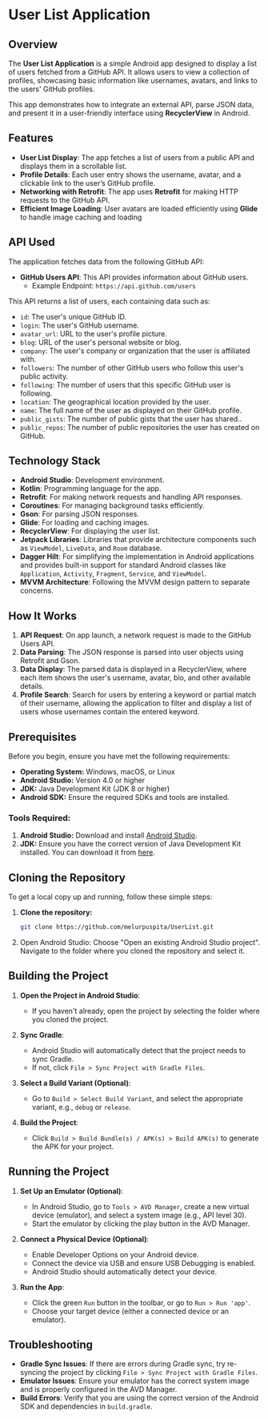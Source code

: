 # User List Application

## Overview

The **User List Application** is a simple Android app designed to display a list of users fetched from a GitHub API. It allows users to view a collection of profiles, showcasing basic information like usernames, avatars, and links to the users' GitHub profiles.

This app demonstrates how to integrate an external API, parse JSON data, and present it in a user-friendly interface using **RecyclerView** in Android.

## Features

- **User List Display**: The app fetches a list of users from a public API and displays them in a scrollable list.
- **Profile Details**: Each user entry shows the username, avatar, and a clickable link to the user’s GitHub profile.
- **Networking with Retrofit**: The app uses **Retrofit** for making HTTP requests to the GitHub API.
- **Efficient Image Loading**: User avatars are loaded efficiently using **Glide** to handle image caching and loading

## API Used

The application fetches data from the following GitHub API:

- **GitHub Users API**: This API provides information about GitHub users.
  - Example Endpoint: `https://api.github.com/users`

This API returns a list of users, each containing data such as:
- `id`: The user's unique GitHub ID.
- `login`: The user's GitHub username.
- `avatar_url`: URL to the user's profile picture.
- `blog`: URL of the user's personal website or blog.
- `company`: The user's company or organization that the user is affiliated with.
- `followers`: The number of other GitHub users who follow this user's public activity.
- `following`: The number of users that this specific GitHub user is following.
- `location`: The geographical location provided by the user.
- `name`: The full name of the user as displayed on their GitHub profile.
- `public_gists`: The number of public gists that the user has shared..
- `public_repos`: The number of public repositories the user has created on GitHub.

## Technology Stack

- **Android Studio**: Development environment.
- **Kotlin**: Programming language for the app.
- **Retrofit**: For making network requests and handling API responses.
- **Coroutines**: For managing background tasks efficiently.
- **Gson**: For parsing JSON responses.
- **Glide**: For loading and caching images.
- **RecyclerView**: For displaying the user list.
- **Jetpack Libraries**: Libraries that provide architecture components such as `ViewModel`, `LiveData`, and `Room` database.
- **Dagger Hilt**: For simplifying the implementation in Android applications and provides built-in support for standard Android classes like `Application`, `Activity`, `Fragment`, `Service`, and `ViewModel`.
- **MVVM Architecture**: Following the MVVM design pattern to separate concerns.

## How It Works

1. **API Request**: On app launch, a network request is made to the GitHub Users API.
2. **Data Parsing**: The JSON response is parsed into user objects using Retrofit and Gson.
3. **Data Display**: The parsed data is displayed in a RecyclerView, where each item shows the user's username, avatar, bio, and other available details.
4. **Profile Search**: Search for users by entering a keyword or partial match of their username, allowing the application to filter and display a list of users whose usernames contain the entered keyword.

## Prerequisites

Before you begin, ensure you have met the following requirements:

- **Operating System:** Windows, macOS, or Linux
- **Android Studio:** Version 4.0 or higher
- **JDK:** Java Development Kit (JDK 8 or higher)
- **Android SDK:** Ensure the required SDKs and tools are installed.

### Tools Required:

1. **Android Studio:** Download and install [Android Studio](https://developer.android.com/studio).
2. **JDK:** Ensure you have the correct version of Java Development Kit installed. You can download it from [here](https://www.oracle.com/java/technologies/javase-downloads.html).

## Cloning the Repository

To get a local copy up and running, follow these simple steps:

1. **Clone the repository:**
   ```bash
   git clone https://github.com/melurpuspita/UserList.git

2. Open Android Studio:
    Choose "Open an existing Android Studio project". Navigate to the folder where you cloned the repository and select it.


## Building the Project

1.  **Open the Project in Android Studio**:
    
    *   If you haven't already, open the project by selecting the folder where you cloned the project.
    
2.  **Sync Gradle**:
    
    *   Android Studio will automatically detect that the project needs to sync Gradle.
    *   If not, click `File > Sync Project with Gradle Files`.
    
3.  **Select a Build Variant (Optional)**:
    
    *   Go to `Build > Select Build Variant`, and select the appropriate variant, e.g., `debug` or `release`.
    
4.  **Build the Project**:
    
    *   Click `Build > Build Bundle(s) / APK(s) > Build APK(s)` to generate the APK for your project.

## Running the Project

1.  **Set Up an Emulator (Optional)**:
    
    *   In Android Studio, go to `Tools > AVD Manager`, create a new virtual device (emulator), and select a system image (e.g., API level 30).
    *   Start the emulator by clicking the play button in the AVD Manager.
    
2.  **Connect a Physical Device (Optional)**:
    
    *   Enable Developer Options on your Android device.
    *   Connect the device via USB and ensure USB Debugging is enabled.
    *   Android Studio should automatically detect your device.
    
3.  **Run the App**:
    
    *   Click the green `Run` button in the toolbar, or go to `Run > Run 'app'`.
    *   Choose your target device (either a connected device or an emulator).

## Troubleshooting

*   **Gradle Sync Issues**: If there are errors during Gradle sync, try re-syncing the project by clicking `File > Sync Project with Gradle Files`.
*   **Emulator Issues**: Ensure your emulator has the correct system image and is properly configured in the AVD Manager.
*   **Build Errors**: Verify that you are using the correct version of the Android SDK and dependencies in `build.gradle`.

   
